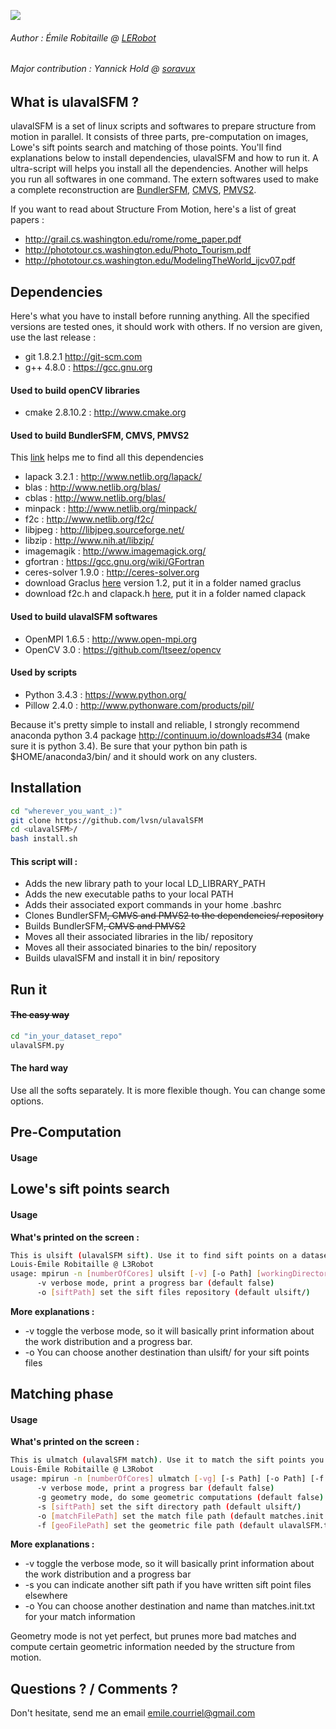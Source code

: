 ![](https://github.com/lvsn/ulavalSFM/blob/master/images/ulavalSFMlogo.png)

###### Author : Émile Robitaille @ <a href=https://github.com/L3Robot>LERobot</a>
###### Major contribution : Yannick Hold @ <a href=https://github.com/soravux>soravux</a>

What is ulavalSFM ?
-------------------

ulavalSFM is a set of linux scripts and softwares to prepare structure from motion in parallel. It consists of three parts, pre-computation on images, Lowe's sift points search and matching of those points. You'll find explanations below to install dependencies, ulavalSFM and how to run it. A ultra-script will helps you install all the dependencies. Another will helps you run all softwares in one command. The extern softwares used to make a complete reconstruction are <a href=https://github.com/snavely/bundler_sfm>BundlerSFM</a>, <a href=http://www.di.ens.fr/cmvs/>CMVS</a>, <a href=http://www.di.ens.fr/pmvs/>PMVS2</a>.

If you want to read about Structure From Motion, here's a list of great papers :

* http://grail.cs.washington.edu/rome/rome_paper.pdf
* http://phototour.cs.washington.edu/Photo_Tourism.pdf
* http://phototour.cs.washington.edu/ModelingTheWorld_ijcv07.pdf

Dependencies
------------

Here's what you have to install before running anything. All the specified versions are tested ones, it should work with others. If no version are given, use the last release :

* git 1.8.2.1 http://git-scm.com
* g++ 4.8.0 : https://gcc.gnu.org

#### Used to build openCV libraries

* cmake 2.8.10.2 : http://www.cmake.org

#### Used to build BundlerSFM, CMVS, PMVS2

This <a href=http://adinutzyc21.blogspot.ca/2013/02/installing-bundler-on-linux-tutorial.html>link</a> helps me to find all this dependencies

* lapack 3.2.1 : http://www.netlib.org/lapack/
* blas : http://www.netlib.org/blas/
* cblas : http://www.netlib.org/blas/
* minpack : http://www.netlib.org/minpack/
* f2c : http://www.netlib.org/f2c/
* libjpeg : http://libjpeg.sourceforge.net/
* libzip : http://www.nih.at/libzip/
* imagemagik : http://www.imagemagick.org/
* gfortran : https://gcc.gnu.org/wiki/GFortran
* ceres-solver 1.9.0 : http://ceres-solver.org
* download Graclus <a href=http://www.cs.utexas.edu/users/dml/Software/graclus.html>here</a> version 1.2, put it in a folder named graclus
* download f2c.h and clapack.h <a href=http://www.netlib.org/clapack/>here</a>, put it in a folder named clapack

#### Used to build ulavalSFM softwares

* OpenMPI 1.6.5 : http://www.open-mpi.org
* OpenCV 3.0 : https://github.com/Itseez/opencv

#### Used by scripts

* Python 3.4.3 : https://www.python.org/
* Pillow 2.4.0 : http://www.pythonware.com/products/pil/

Because it's pretty simple to install and reliable, I strongly recommend anaconda python 3.4 package http://continuum.io/downloads#34 (make sure it is python 3.4). Be sure that your python bin path is $HOME/anaconda3/bin/ and it should work on any clusters.

Installation
------------

```Bash
cd "wherever_you_want_:)"
git clone https://github.com/lvsn/ulavalSFM
cd <ulavalSFM>/
bash install.sh
```

#### This script will :

- Adds the new library path to your local LD\_LIBRARY\_PATH
- Adds the new executable paths to your local PATH
- Adds their associated export commands in your home .bashrc
- Clones BundlerSFM~~, CMVS and PMVS2 to the dependencies/ repository~~
- Builds BundlerSFM~~, CMVS and PMVS2~~
- Moves all their associated libraries in the lib/ repository
- Moves all their associated binaries to the bin/ repository
- Builds ulavalSFM and install it in bin/ repository

Run it
------

#### ~~The easy way~~

```Bash
cd "in_your_dataset_repo"
ulavalSFM.py
```

#### The hard way

Use all the softs separately. It is more flexible though. You can change some options.

Pre-Computation
---------------

#### Usage

Lowe's sift points search
-------------------------

#### Usage

**What's printed on the screen :**

```Bash
This is ulsift (ulavalSFM sift). Use it to find sift points on a dataset.
Louis-Émile Robitaille @ L3Robot
usage: mpirun -n [numberOfCores] ulsift [-v] [-o Path] [workingDirectory]
      -v verbose mode, print a progress bar (default false)
      -o [siftPath] set the sift files repository (default ulsift/)
```

**More explanations :**

* -v toggle the verbose mode, so it will basically print information about the work distribution and a progress bar.
* -o You can choose another destination than ulsift/ for your sift points files

Matching phase
--------------

#### Usage

**What's printed on the screen :**

```Bash
This is ulmatch (ulavalSFM match). Use it to match the sift points you found.
Louis-Émile Robitaille @ L3Robot
usage: mpirun -n [numberOfCores] ulmatch [-vg] [-s Path] [-o Path] [-f Path] [workingDirectory]
      -v verbose mode, print a progress bar (default false)
      -g geometry mode, do some geometric computations (default false)
      -s [siftPath] set the sift directory path (default ulsift/)
      -o [matchFilePath] set the match file path (default matches.init.txt)
      -f [geoFilePath] set the geometric file path (default ulavalSFM.txt)
```

**More explanations :**

* -v toggle the verbose mode, so it will basically print information about the work distribution and a progress bar
* -s you can indicate another sift path if you have written sift point files elsewhere
* -o You can choose another destination and name than matches.init.txt for your match information

Geometry mode is not yet perfect, but prunes more bad matches and compute certain geometric information needed by the structure from motion.

Questions ? / Comments ?
------------------------

Don't hesitate, send me an email
emile.courriel@gmail.com
